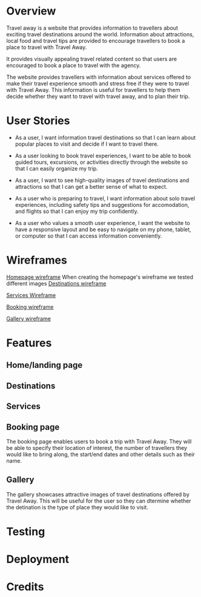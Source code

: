 # Overview

Travel away is a website that provides information to travellers about exciting travel destinations around the world. Information about attractions, local food and travel tips are provided to encourage travellers to book a place to travel with Travel Away.

It provides visually appealing travel related content so that users are encouraged to book a place to travel with the agency.

The website provides travellers with information about services offered to make their travel experience smooth and stress free if they were to travel with Travel Away. This information is useful for travellers to help them decide whether they want to travel with travel away, and to plan their trip. 

# User Stories 

- As a user, I want information travel destinations so that I can learn about popular places to visit and decide if I want to travel there.

- As a user looking to book travel experiences, I want to be able to book guided tours, excursions, or activities directly through the website so that I can easily organize my trip.

- As a user, I want to see high-quality images of travel destinations and attractions so that I can get a better sense of what to expect.

- As a user who is preparing to travel, I want information about solo travel experiences, including safety tips and suggestions for accomodation, and flights so that I can enjoy my trip confidently.

- As a user who values a smooth user experience, I want the website to have a responsive layout and be easy to navigate on my phone, tablet, or computer so that I can access information conveniently.

# Wireframes
[Homepage wireframe](image_url)
When creating the homepage's wireframe we tested different images 
[Destinations wireframe](https://share.balsamiq.com/c/7nnhgW4bAzRr9y7XUnVPXm.png)

[Services Wireframe](https://share.balsamiq.com/c/nZReLKYveCczjUDUKNQMDE.png)

[Booking wireframe](https://share.balsamiq.com/c/griF6C7Db73DkEHhTt8C6t.png)

[Gallery wireframe](https://share.balsamiq.com/c/xkJJpKHs7sWA1a7W1fzzFB.png)

# Features

## Home/landing page

## Destinations 

## Services

## Booking page

The booking page enables users to book a trip with Travel Away.  They will be able to specify their location of interest, the number of travellers they would like to bring along, the start/end dates and other details such as their name.


## Gallery

The gallery showcases attractive images of travel destinations offered by Travel Away.  This will be useful for the user so they can dtermine whether the detination is the type of place they would like to visit.

# Testing

# Deployment

# Credits